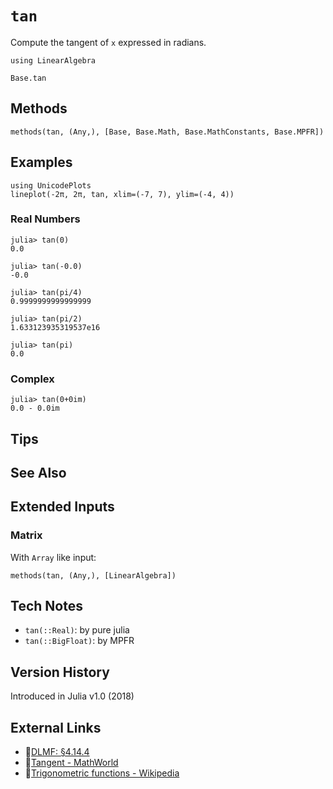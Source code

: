 # `tan`

Compute the tangent of `x` expressed in radians.

```@setup repl_only
using LinearAlgebra
```
```@docs
Base.tan
```


## Methods

```@repl
methods(tan, (Any,), [Base, Base.Math, Base.MathConstants, Base.MPFR])
```


## Examples

```@repl
using UnicodePlots
lineplot(-2π, 2π, tan, xlim=(-7, 7), ylim=(-4, 4))
```

### Real Numbers
```jldoctest
julia> tan(0)
0.0

julia> tan(-0.0)
-0.0

julia> tan(pi/4)
0.9999999999999999

julia> tan(pi/2)
1.633123935319537e16

julia> tan(pi)
0.0
```

### Complex
```jldoctest
julia> tan(0+0im)
0.0 - 0.0im
```

## Tips


## See Also



## Extended Inputs

### Matrix
With `Array` like input:
```@repl repl_only
methods(tan, (Any,), [LinearAlgebra])
```


## Tech Notes

- `tan(::Real)`: by pure julia
- `tan(::BigFloat)`: by MPFR


## Version History

Introduced in Julia v1.0 (2018)


## External Links
- 🔗[DLMF: §4.14.4](https://dlmf.nist.gov/4.14#E4)
- 🔗[Tangent - MathWorld](https://mathworld.wolfram.com/Tangent.html)
- 🔗[Trigonometric functions - Wikipedia](https://en.wikipedia.org/wiki/Trigonometric_functions)
